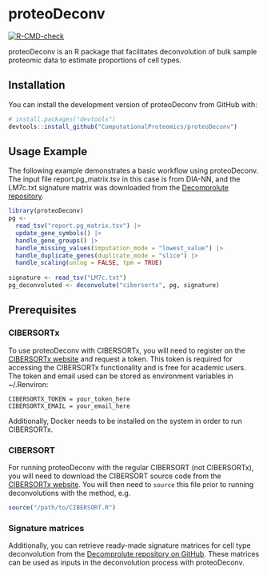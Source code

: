
<!-- README.md is generated from README.Rmd. Please edit that file -->

# proteoDeconv

<!-- badges: start -->

[![R-CMD-check](https://github.com/ComputationalProteomics/proteoDeconv/actions/workflows/R-CMD-check.yaml/badge.svg)](https://github.com/ComputationalProteomics/proteoDeconv/actions/workflows/R-CMD-check.yaml)

<!-- badges: end -->

proteoDeconv is an R package that facilitates deconvolution of bulk
sample proteomic data to estimate proportions of cell types.

## Installation

You can install the development version of proteoDeconv from GitHub
with:

``` r
# install.packages("devtools")
devtools::install_github("ComputationalProteomics/proteoDeconv")
```

## Usage Example

The following example demonstrates a basic workflow using proteoDeconv.
The input file report.pg_matrix.tsv in this case is from DIA-NN, and the
LM7c.txt signature matrix was downloaded from the [Decomprolute
repository](https://github.com/PNNL-CompBio/decomprolute/tree/main/signature_matrices).

``` r
library(proteoDeconv)
pg <-
  read_tsv("report.pg_matrix.tsv") |>
  update_gene_symbols() |>
  handle_gene_groups() |>
  handle_missing_values(imputation_mode = "lowest_value") |>
  handle_duplicate_genes(duplicate_mode = "slice") |>
  handle_scaling(unlog = FALSE, tpm = TRUE)
  
signature <- read_tsv("LM7c.txt")
pg_deconvoluted <- deconvolute("cibersortx", pg, signature)
```

## Prerequisites

### CIBERSORTx

To use proteoDeconv with CIBERSORTx, you will need to register on the
[CIBERSORTx website](https://cibersortx.stanford.edu) and request a
token. This token is required for accessing the CIBERSORTx functionality
and is free for academic users. The token and email used can be stored
as environment variables in ~/.Renviron:

    CIBERSORTX_TOKEN = your_token_here
    CIBERSORTX_EMAIL = your_email_here

Additionally, Docker needs to be installed on the system in order to run
CIBERSORTx.

### CIBERSORT

For running proteoDeconv with the regular CIBERSORT (not CIBERSORTx),
you will need to download the CIBERSORT source code from the [CIBERSORTx
website](https://cibersortx.stanford.edu). You will then need to
`source` this file prior to running deconvolutions with the method, e.g.

``` r
source("/path/to/CIBERSORT.R")
```

### Signature matrices

Additionally, you can retrieve ready-made signature matrices for cell
type deconvolution from the [Decomprolute repository on
GitHub](https://github.com/PNNL-CompBio/decomprolute/tree/main/signature_matrices).
These matrices can be used as inputs in the deconvolution process with
proteoDeconv.
